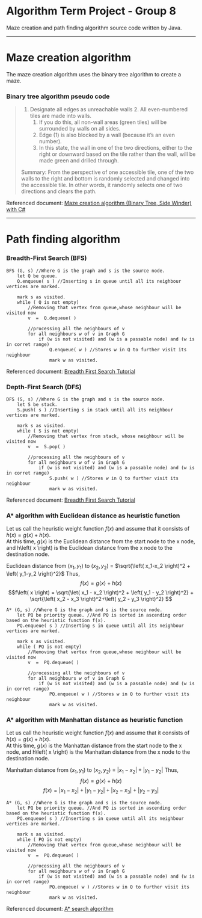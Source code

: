 # Algorithm Term Project - Group 8
Maze creation and path finding algorithm source code written by Java.

<hr>

# Maze creation algorithm
The maze creation algorithm uses the binary tree algorithm to create a maze.

### Binary tree  algorithm pseudo code
> 1. Designate all edges as unreachable walls
>    2. All even-numbered tiles are made into walls.
>       1. If you do this, all non-wall areas (green tiles) will be surrounded by walls on all sides.
>       2. Edge (1) is also blocked by a wall (because it’s an even number).
>    3. In this state, the wall in one of the two directions, either to the right or downward based on the tile rather than the wall, will be made green and drilled through.
>
> Summary: From the perspective of one accessible tile, one of the two walls to the right and bottom is randomly selected and changed into the accessible tile. In other words, it randomly selects one of two directions and clears the path.

Referenced document: [Maze creation algorithm (Binary Tree, Side Winder) with C#](https://ansohxxn.github.io/algorithm%20lesson%202/chapter3-2/)
<hr>

# Path finding algorithm

### Breadth-First Search (BFS)
````
BFS (G, s) //Where G is the graph and s is the source node.
    let Q be queue.
    Q.enqueue( s ) //Inserting s in queue until all its neighbour vertices are marked.

    mark s as visited.
    while ( Q is not empty)
        //Removing that vertex from queue,whose neighbour will be visited now
        v  =  Q.dequeue( )

        //processing all the neighbours of v  
        for all neighbours w of v in Graph G
            if (w is not visited) and (w is a passable node) and (w is in corret range)
                Q.enqueue( w ) //Stores w in Q to further visit its neighbour
                mark w as visited.
````

Referenced document: [Breadth First Search Tutorial](https://www.hackerearth.com/practice/algorithms/graphs/breadth-first-search/tutorial/)

### Depth-First Search (DFS)
````
DFS (S, s) //Where G is the graph and s is the source node.
    let S be stack.
    S.push( s ) //Inserting s in stack until all its neighbour vertices are marked.

    mark s as visited.
    while ( S is not empty)
        //Removing that vertex from stack, whose neighbour will be visited now
        v  =  S.pop( )

        //processing all the neighbours of v  
        for all neighbours w of v in Graph G
            if (w is not visited) and (w is a passable node) and (w is in corret range)
                S.push( w ) //Stores w in Q to further visit its neighbour
                mark w as visited.
````

Referenced document: [Breadth First Search Tutorial](https://www.hackerearth.com/practice/algorithms/graphs/breadth-first-search/tutorial/)

### A* algorithm with Euclidean distance as heuristic function

Let us call the heuristic weight function $f(x)$ and assume that it consists of $h\left( x \right) = g\left( x \right) + h\left( x \right)$. <br>
At this time, $g\left( x \right)$ is the Euclidean distance from the start node to the x node, and h\left( x \right) is the Euclidean distance from the x node to the destination node.

Euclidean distance from $\left( x_1, y_1 \right)$ to $\left( x_2, y_2 \right)$ = $\sqrt{\left( x_1-x_2 \right)^2 + \left( y_1-y_2 \right)^2}$
Thus, <br>
$$ f\left( x \right) = g\left( x \right) + h\left( x \right)$$
$$f\left( x \right) = \sqrt{\let( x_1 - x_2 \right)^2 + \left( y_1 - y_2 \right)^2} + \sqrt{\left( x_2 - x_3 \right)^2+\left( y_2 - y_3 \right)^2} $$

````
A* (G, s) //Where G is the graph and s is the source node.
    let PQ be priority queue. //And PQ is sorted in ascending order based on the heuristic function f(x).
    PQ.enqueue( s ) //Inserting s in queue until all its neighbour vertices are marked.

    mark s as visited.
    while ( PQ is not empty)
        //Removing that vertex from queue,whose neighbour will be visited now
        v  =  PQ.dequeue( )

        //processing all the neighbours of v  
        for all neighbours w of v in Graph G
            if (w is not visited) and (w is a passable node) and (w is in corret range)
                PQ.enqueue( w ) //Stores w in Q to further visit its neighbour
                mark w as visited.
````

### A* algorithm with Manhattan distance as heuristic function

Let us call the heuristic weight function $f(x)$ and assume that it consists of $h\left( x \right) = g\left( x \right) + h\left( x \right)$. <br>
At this time, $g\left( x \right)$ is the Manhattan distance from the start node to the x node, and h\left( x \right) is the Manhattan distance from the x node to the destination node.

Manhattan distance from $\left( x_1, y_1 \right)$ to $\left( x_2, y_2 \right)$ = $\left| x_1 - x_2 \right| + \left| y_1 - y_2 \right|$
Thus, <br>
$$f\left( x \right) = g\left( x \right) + h\left( x \right)$$
$$f\left( x \right) = \left| x_1 - x_2 \right| + \left| y_1 - y_2 \right| + \left| x_2 - x_3 \right| + \left| y_2 - y_3 \right|$$


````
A* (G, s) //Where G is the graph and s is the source node.
    let PQ be priority queue. //And PQ is sorted in ascending order based on the heuristic function f(x).
    PQ.enqueue( s ) //Inserting s in queue until all its neighbour vertices are marked.

    mark s as visited.
    while ( PQ is not empty)
        //Removing that vertex from queue,whose neighbour will be visited now
        v  =  PQ.dequeue( )

        //processing all the neighbours of v  
        for all neighbours w of v in Graph G
            if (w is not visited) and (w is a passable node) and (w is in corret range)
                PQ.enqueue( w ) //Stores w in Q to further visit its neighbour
                mark w as visited.
````

Referenced document: [A* search algorithm](https://en.wikipedia.org/wiki/A*_search_algorithm)
